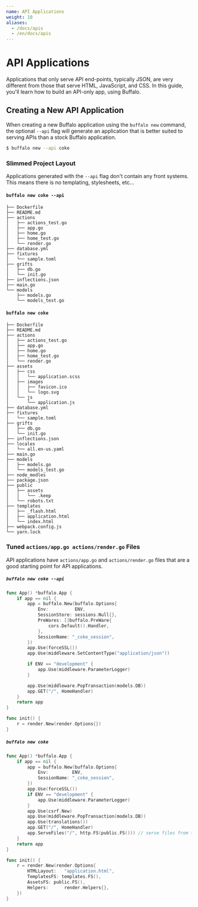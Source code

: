 ```yaml
---
name: API Applications
weight: 10
aliases:
  - /docs/apis
  - /en/docs/apis
---
```


# API Applications

Applications that only serve API end-points, typically JSON, are very different from those that serve HTML, JavaScript, and CSS. In this guide, you'll learn how to build an API-only app, using Buffalo.

## Creating a New API Application

When creating a new Buffalo application using the `buffalo new` command, the optional `--api` flag will generate an application that is better suited to serving APIs than a stock Buffalo application.

```bash
$ buffalo new --api coke
```

### Slimmed Project Layout

Applications generated with the `--api` flag don't contain any front systems. This means there is no templating, stylesheets, etc...

#### <code>buffalo new coke --api</code>
```erb
├── Dockerfile
├── README.md
├── actions
│   ├── actions_test.go
│   ├── app.go
│   ├── home.go
│   ├── home_test.go
│   └── render.go
├── database.yml
├── fixtures
│   └── sample.toml
├── grifts
│   ├── db.go
│   └── init.go
├── inflections.json
├── main.go
└── models
    ├── models.go
    └── models_test.go
```

#### <code>buffalo new coke</code>
```erb
├── Dockerfile
├── README.md
├── actions
│   ├── actions_test.go
│   ├── app.go
│   ├── home.go
│   ├── home_test.go
│   └── render.go
├── assets
│   ├── css
│   │   └── application.scss
│   ├── images
│   │   ├── favicon.ico
│   │   └── logo.svg
│   └── js
│       └── application.js
├── database.yml
├── fixtures
│   └── sample.toml
├── grifts
│   ├── db.go
│   └── init.go
├── inflections.json
├── locales
│   └── all.en-us.yaml
├── main.go
├── models
│   ├── models.go
│   └── models_test.go
├── node_modles
├── package.json
├── public
│   ├── assets
│   │   └── .keep
│   └── robots.txt
├── templates
│   ├── _flash.html
│   ├── application.html
│   └── index.html
├── webpack.config.js
└── yarn.lock
```

### Tuned `actions/app.go actions/render.go` Files

API applications have `actions/app.go` and `actions/render.go` files that are a good starting point for API applications.

<h5><code>buffalo new coke --api</code></h5>

```go
func App() *buffalo.App {
	if app == nil {
		app = buffalo.New(buffalo.Options{
			Env:          ENV,
			SessionStore: sessions.Null{},
			PreWares: []buffalo.PreWare{
				cors.Default().Handler,
			},
			SessionName: "_coke_session",
		})
		app.Use(forceSSL())
		app.Use(middleware.SetContentType("application/json"))

		if ENV == "development" {
			app.Use(middleware.ParameterLogger)
		}

		app.Use(middleware.PopTransaction(models.DB))
		app.GET("/", HomeHandler)
	}
	return app
}
```

```go
func init() {
	r = render.New(render.Options{})
}
```

<h5><code>buffalo new coke</code></h5>

```go
func App() *buffalo.App {
	if app == nil {
		app = buffalo.New(buffalo.Options{
			Env:         ENV,
			SessionName: "_coke_session",
		})
		app.Use(forceSSL())
		if ENV == "development" {
			app.Use(middleware.ParameterLogger)
		}
		app.Use(csrf.New)
		app.Use(middleware.PopTransaction(models.DB))
		app.Use(translations())
		app.GET("/", HomeHandler)
		app.ServeFiles("/", http.FS(public.FS())) // serve files from the public directory
	}
	return app
}
```

```go
func init() {
	r = render.New(render.Options{
		HTMLLayout:   "application.html",
		TemplatesFS: templates.FS(),
		AssetsFS: public.FS(),
		Helpers:      render.Helpers{},
	})
}
```
